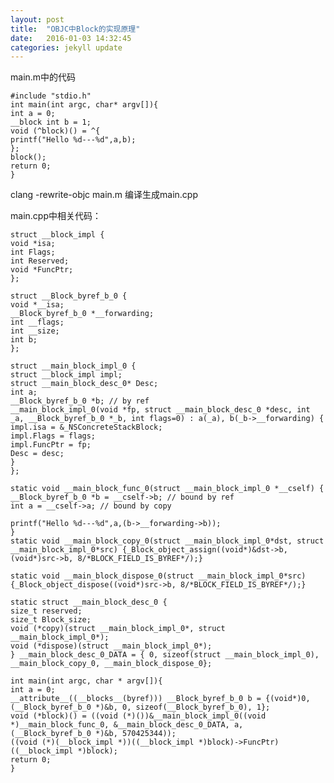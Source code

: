 ```yaml
---
layout: post
title:  "OBJC中Block的实现原理"
date:   2016-01-03 14:32:45
categories: jekyll update
---
```


main.m中的代码

    #include "stdio.h"
    int main(int argc, char* argv[]){
    int a = 0;
    __block int b = 1;
    void (^block)() = ^{
    printf("Hello %d---%d",a,b);
    };
    block();
    return 0;
    }

clang -rewrite-objc main.m 编译生成main.cpp

main.cpp中相关代码：

    struct __block_impl {
    void *isa;
    int Flags;
    int Reserved;
    void *FuncPtr;
    };

    struct __Block_byref_b_0 {
    void *__isa;
    __Block_byref_b_0 *__forwarding;
    int __flags;
    int __size;
    int b;
    };

    struct __main_block_impl_0 {
    struct __block_impl impl;
    struct __main_block_desc_0* Desc;
    int a;
    __Block_byref_b_0 *b; // by ref
    __main_block_impl_0(void *fp, struct __main_block_desc_0 *desc, int _a, __Block_byref_b_0 *_b, int flags=0) : a(_a), b(_b->__forwarding) {
    impl.isa = &_NSConcreteStackBlock;
    impl.Flags = flags;
    impl.FuncPtr = fp;
    Desc = desc;
    }
    };

    static void __main_block_func_0(struct __main_block_impl_0 *__cself) {
    __Block_byref_b_0 *b = __cself->b; // bound by ref
    int a = __cself->a; // bound by copy

    printf("Hello %d---%d",a,(b->__forwarding->b));
    }
    static void __main_block_copy_0(struct __main_block_impl_0*dst, struct __main_block_impl_0*src) {_Block_object_assign((void*)&dst->b, (void*)src->b, 8/*BLOCK_FIELD_IS_BYREF*/);}

    static void __main_block_dispose_0(struct __main_block_impl_0*src) {_Block_object_dispose((void*)src->b, 8/*BLOCK_FIELD_IS_BYREF*/);}

    static struct __main_block_desc_0 {
    size_t reserved;
    size_t Block_size;
    void (*copy)(struct __main_block_impl_0*, struct __main_block_impl_0*);
    void (*dispose)(struct __main_block_impl_0*);
    } __main_block_desc_0_DATA = { 0, sizeof(struct __main_block_impl_0), __main_block_copy_0, __main_block_dispose_0};

    int main(int argc, char * argv[]){
    int a = 0;
    __attribute__((__blocks__(byref))) __Block_byref_b_0 b = {(void*)0,(__Block_byref_b_0 *)&b, 0, sizeof(__Block_byref_b_0), 1};
    void (*block)() = ((void (*)())&__main_block_impl_0((void *)__main_block_func_0, &__main_block_desc_0_DATA, a, (__Block_byref_b_0 *)&b, 570425344));
    ((void (*)(__block_impl *))((__block_impl *)block)->FuncPtr)((__block_impl *)block);
    return 0;
    }


